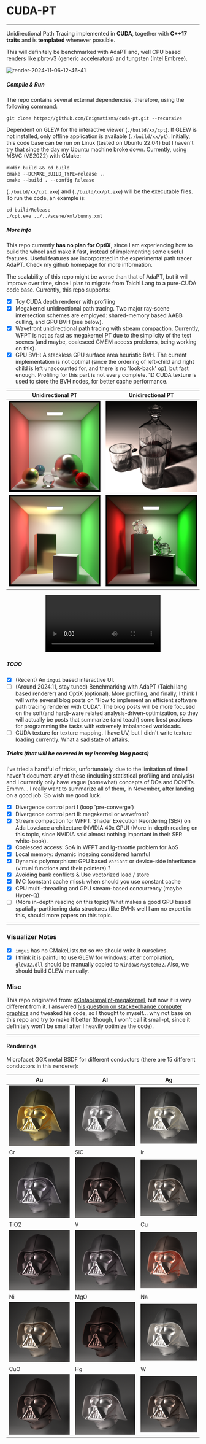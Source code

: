 # CUDA-PT
---

Unidirectional Path Tracing implemented in **CUDA**, together with **C++17 traits** and is **templated** whenever possible.

This will definitely be benchmarked with AdaPT and, well CPU based renders like pbrt-v3 (generic accelerators) and tungsten (Intel Embree).

![render-2024-11-06-12-46-41](https://github.com/user-attachments/assets/6606b7fc-72a2-4933-b46f-b2741ab6c6d9)


##### Compile & Run

The repo contains several external dependencies, therefore, using the following command:
```
git clone https://github.com/Enigmatisms/cuda-pt.git --recursive
```

Dependent on GLEW for the interactive viewer (`./build/xx/cpt`). If GLEW is not installed, only offline application is available (`./build/xx/pt`). Initially, this code base can be run on Linux (tested on Ubuntu 22.04) but I haven't try that since the day my Ubuntu machine broke down. Currently, using MSVC (VS2022) with CMake:
```shell
mkdir build && cd build
cmake --DCMAKE_BUILD_TYPE=release ..
cmake --build . --config Release
```

(`./build/xx/cpt.exe`) and (`./build/xx/pt.exe`) will be the executable files. To run the code, an example is:

```
cd build/Release
./cpt.exe ../../scene/xml/bunny.xml
```

##### More info

This repo currently **has no plan for OptiX**, since I am experiencing how to build the wheel and make it fast, instead of implementing some useful features. Useful features are incorporated in the experimental path tracer AdaPT. Check my github homepage for more information.

The scalability of this repo might be worse than that of AdaPT, but it will improve over time, since I plan to migrate from Taichi Lang to a pure-CUDA code base. Currently, this repo supports:

- [x] Toy CUDA depth renderer with profiling
- [x] Megakernel unidirectional path tracing. Two major ray-scene intersection schemes are employed: shared-memory based AABB culling, and GPU BVH (see below).
- [x] Wavefront unidirectional path tracing with stream compaction. Currently, WFPT is not as fast as megakernel PT due to the simplicity of the test scenes (and maybe, coalesced GMEM access problems, being working on this).
- [x] GPU BVH: A stackless GPU surface area heuristic BVH. The current implementation is not optimal (since the ordering of left-child and right child is left unaccounted for, and there is no 'look-back' op), but fast enough. Profiling for this part is not every complete. 1D CUDA texture is used to store the BVH nodes, for better cache performance.

|Unidirectional PT|Unidirectional PT|
|:--:|:--:|
|![](assets/depth-render.png)|![](assets/whiskey.png)|
|![](assets/render-balls.png)|![](assets/render-bvh-50.png)|



<div align="center">
  <video src="https://github.com/user-attachments/assets/2b3121b9-d3d6-4c07-b0e5-65803de78078"/>
</div>


##### TODO

- [x] (Recent) An `imgui` based interactive UI.
- [ ] (Around 2024.11, stay tuned) Benchmarking with AdaPT (Taichi lang based renderer) and OptiX (optional). More profiling, and finally, I think I will write several blog posts on "How to implement an efficient software path tracing renderer with CUDA". The blog posts will be more focused on the soft(and hard)-ware related analysis-driven-optimization, so they will actually be posts that summarize (and teach) some best practices for programming the tasks with extremely imbalanced workloads.
- [ ] CUDA texture for texture mapping. I have UV, but I didn't write texture loading currently. What a sad state of affairs.

##### Tricks (that will be covered in my incoming blog posts)

I've tried a handful of tricks, unfortunately, due to the limitation of time I haven't document any of these (including statistical profiling and analysis) and I currently only have vague (somewhat) concepts of DOs and DON'Ts. Emmm... I really want to summarize all of them, in November, after landing on a good job. So wish me good luck.

- [x] Divergence control part I (loop 'pre-converge')
- [x] Divergence control part II: megakernel or wavefront? 
- [x] Stream compaction for WFPT. Shader Execution Reordering (SER) on Ada Lovelace architecture (NVIDIA 40x GPU) (More in-depth reading on this topic, since NVIDIA said almost nothing important in their SER white-book).
- [x] Coalesced access: SoA in WFPT and lg-throttle problem for AoS
- [x] Local memory: dynamic indexing considered harmful
- [x] Dynamic polymorphism: GPU based `variant` or device-side inheritance (virtual functions and their pointers) ?
- [x] Avoiding bank conflicts & Use vectorized load / store
- [x] IMC (constant cache miss): when should you use constant cache
- [x] CPU multi-threading and GPU stream-based concurrency (maybe Hyper-Q).
- [ ] (More in-depth reading on this topic) What makes a good GPU based spatially-partitioning data structures (like BVH): well I am no expert in this, should more papers on this topic.

---

### Visualizer Notes
- [x] `imgui` has no CMakeLists.txt so we should write it ourselves.
- [x] I think it is painful to use GLEW for windows: after compilation, `glew32.dll` should be manually copied to `Windows/System32`. Also, we should build GLEW manually.   

### Misc

This repo originated from: [w3ntao/smallpt-megakernel](https://github.com/w3ntao/smallpt-megakernel), but now it is very different from it. I answered [his question on stackexchange computer graphics](https://computergraphics.stackexchange.com/questions/14000/why-is-my-ray-tracer-not-accelerated-by-cuda/14003#14003) and tweaked his code, so I thought to myself... why not base on this repo and try to make it better (though, I won't call it small-pt, since it definitely won't be small after I heavily optimize the code).

---

#### Renderings

Microfacet GGX metal BSDF for different conductors (there are 15 different conductors in this renderer):

| Au                                | Al                               | Ag                              |
| --------------------------------- | -------------------------------- | ------------------------------- |
| ![Au](assets/microfacet/Au.png)   | ![Al](assets/microfacet/Al.png)  | ![Ag](assets/microfacet/Ag.png) |
| Cr                                | SiC                              | Ir                              |
| ![Cr](assets/microfacet/Cr.png)   | ![SiC](assets/microfacet/SiC.png) | ![Ir](assets/microfacet/Ir.png) |
| TiO2                              | V                                | Cu                              |
| ![TiO2](assets/microfacet/TiO2.png) | ![V](assets/microfacet/V.png)   | ![Cu](assets/microfacet/Cu.png) |
| Ni                                | MgO                              | Na                              |
| ![Ni](assets/microfacet/Ni.png)   | ![MgO](assets/microfacet/MgO.png) | ![Na](assets/microfacet/Na.png) |
| CuO                               | Hg                               | W                               |
| ![CuO](assets/microfacet/CuO.png)  | ![Hg](assets/microfacet/Hg.png)  | ![W](assets/microfacet/W.png)  |

